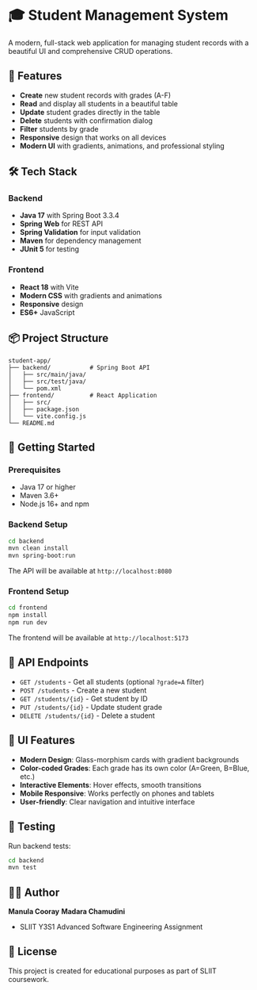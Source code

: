 # 🎓 Student Management System

A modern, full-stack web application for managing student records with a beautiful UI and comprehensive CRUD operations.

## 🚀 Features

- **Create** new student records with grades (A-F)
- **Read** and display all students in a beautiful table
- **Update** student grades directly in the table
- **Delete** students with confirmation dialog
- **Filter** students by grade
- **Responsive** design that works on all devices
- **Modern UI** with gradients, animations, and professional styling

## 🛠️ Tech Stack

### Backend
- **Java 17** with Spring Boot 3.3.4
- **Spring Web** for REST API
- **Spring Validation** for input validation
- **Maven** for dependency management
- **JUnit 5** for testing

### Frontend
- **React 18** with Vite
- **Modern CSS** with gradients and animations
- **Responsive** design
- **ES6+** JavaScript

## 📦 Project Structure

```
student-app/
├── backend/           # Spring Boot API
│   ├── src/main/java/
│   ├── src/test/java/
│   └── pom.xml
├── frontend/          # React Application
│   ├── src/
│   ├── package.json
│   └── vite.config.js
└── README.md
```

## 🚦 Getting Started

### Prerequisites
- Java 17 or higher
- Maven 3.6+
- Node.js 16+ and npm

### Backend Setup
```bash
cd backend
mvn clean install
mvn spring-boot:run
```
The API will be available at `http://localhost:8080`

### Frontend Setup
```bash
cd frontend
npm install
npm run dev
```
The frontend will be available at `http://localhost:5173`

## 📡 API Endpoints

- `GET /students` - Get all students (optional `?grade=A` filter)
- `POST /students` - Create a new student
- `GET /students/{id}` - Get student by ID
- `PUT /students/{id}` - Update student grade
- `DELETE /students/{id}` - Delete a student

## 🎨 UI Features

- **Modern Design**: Glass-morphism cards with gradient backgrounds
- **Color-coded Grades**: Each grade has its own color (A=Green, B=Blue, etc.)
- **Interactive Elements**: Hover effects, smooth transitions
- **Mobile Responsive**: Works perfectly on phones and tablets
- **User-friendly**: Clear navigation and intuitive interface

## 🧪 Testing

Run backend tests:
```bash
cd backend
mvn test
```

## 👨‍💻 Author

**Manula Cooray**
**Madara Chamudini**
- SLIIT Y3S1 Advanced Software Engineering Assignment

## 📄 License

This project is created for educational purposes as part of SLIIT coursework.
